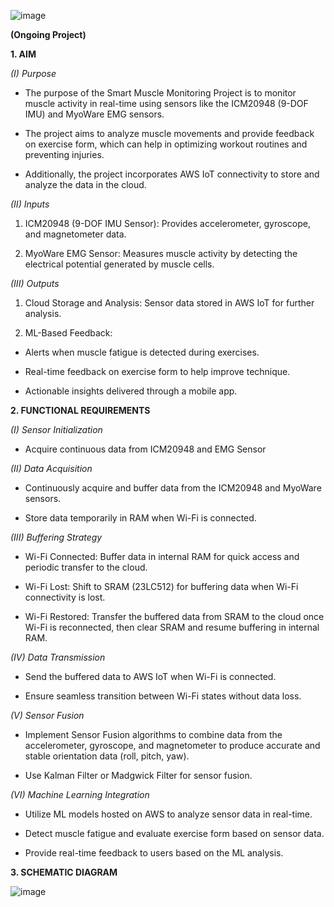 ![image](https://github.com/user-attachments/assets/c9f50694-41e5-4b65-bc89-ea9a9235157b)


**(Ongoing Project)**




**1. AIM**

_(I) Purpose_

   * The purpose of the Smart Muscle Monitoring Project is to monitor muscle activity in real-time using sensors like the ICM20948 (9-DOF IMU) and MyoWare EMG sensors.
  
   * The project aims to analyze muscle movements and provide feedback on exercise form, which can help in optimizing workout routines and preventing injuries.
  
   * Additionally, the project incorporates AWS IoT connectivity to store and analyze the data in the cloud.


_(II) Inputs_

  1. ICM20948 (9-DOF IMU Sensor): Provides accelerometer, gyroscope, and magnetometer data.
    
  2. MyoWare EMG Sensor: Measures muscle activity by detecting the electrical potential generated by muscle cells.


_(III) Outputs_

  1. Cloud Storage and Analysis: Sensor data stored in AWS IoT for further analysis.
    
  2. ML-Based Feedback:
     
   * Alerts when muscle fatigue is detected during exercises.

   * Real-time feedback on exercise form to help improve technique.
  
   * Actionable insights delivered through a mobile app.




**2. FUNCTIONAL REQUIREMENTS**

_(I) Sensor Initialization_

   * Acquire continuous data from ICM20948 and EMG Sensor


_(II) Data Acquisition_

   * Continuously acquire and buffer data from the ICM20948 and MyoWare sensors.
  
   * Store data temporarily in RAM when Wi-Fi is connected.


_(III) Buffering Strategy_

   * Wi-Fi Connected: Buffer data in internal RAM for quick access and periodic transfer to the cloud.

   * Wi-Fi Lost: Shift to SRAM (23LC512) for buffering data when Wi-Fi connectivity is lost.

   * Wi-Fi Restored: Transfer the buffered data from SRAM to the cloud once Wi-Fi is reconnected, then clear SRAM and resume buffering in internal RAM.


_(IV) Data Transmission_

  * Send the buffered data to AWS IoT when Wi-Fi is connected.
  
  * Ensure seamless transition between Wi-Fi states without data loss.


_(V) Sensor Fusion_

   * Implement Sensor Fusion algorithms to combine data from the accelerometer, gyroscope, and magnetometer to produce accurate and stable orientation data (roll, pitch, yaw).
  
   * Use Kalman Filter or Madgwick Filter for sensor fusion.


_(VI) Machine Learning Integration_

   *  Utilize ML models hosted on AWS to analyze sensor data in real-time.
  
   * Detect muscle fatigue and evaluate exercise form based on sensor data.
  
   * Provide real-time feedback to users based on the ML analysis.


**3. SCHEMATIC DIAGRAM**

![image](https://github.com/user-attachments/assets/b129d03f-13da-4436-a5fd-f8e6e673fc4c)

